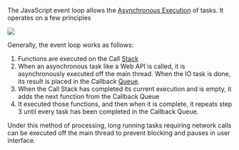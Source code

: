 

The JavaScript event loop allows the [Asynchronous Execution](Asynchronous%20Execution.md) of tasks. It operates on a few principles

![](Pasted%20image%2020220414004459.png)

Generally, the event loop works as follows:

1. Functions are executed on the Call [Stack](The%20Stack%20&%20The%20Heap.md)
2. When an asynchronous task like a Web API is called, it is asynchronously executed off the main thread. When the IO task is done, its result is placed in the Callback [Queue](Queues.md).
3. When the Call Stack has completed its current execution and is empty, it adds the next function from the Callback Queue
4. It executed those functions, and then when it is complete, it repeats step 3 until every task has been completed in the Callback Queue.

Under this method of processing, long running tasks requiring network calls can be executed off the main thread to prevent blocking and pauses in user interface.